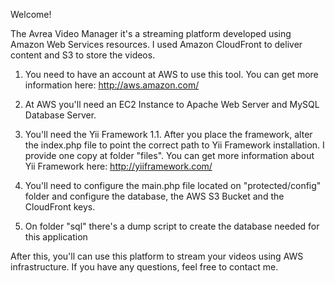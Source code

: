 Welcome!

The Avrea Video Manager it's a streaming platform developed using Amazon Web Services resources. I used Amazon CloudFront to deliver content and S3 to store the videos.

1. You need to have an account at AWS to use this tool. You can get more information here: http://aws.amazon.com/

2. At AWS you'll need an EC2 Instance to Apache Web Server and MySQL Database Server.

3. You'll need the Yii Framework 1.1. After you place the framework, alter the index.php file to point the correct path to Yii Framework installation. I provide one copy at folder "files". You can get more information about Yii Framework here: http://yiiframework.com/

4. You'll need to configure the main.php file located on "protected/config" folder and configure the database, the AWS S3 Bucket and the CloudFront keys.

5. On folder "sql" there's a dump script to create the database needed for this application

After this, you'll can use this platform to stream your videos using AWS infrastructure.
If you have any questions, feel free to contact me.
